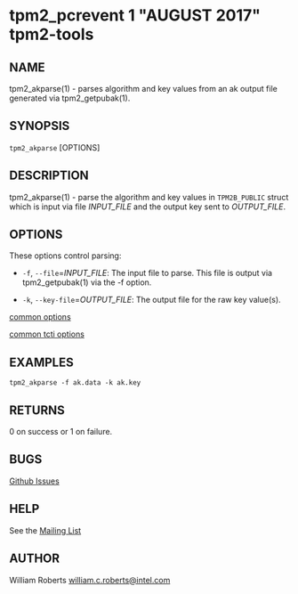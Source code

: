 tpm2_pcrevent 1 "AUGUST 2017" tpm2-tools
==================================================

NAME
----

tpm2_akparse(1) - parses algorithm and key values from an ak output file generated via tpm2_getpubak(1).

SYNOPSIS
--------

`tpm2_akparse` [OPTIONS]

DESCRIPTION
-----------

tpm2_akparse(1) - parse the algorithm and key values in `TPM2B_PUBLIC` struct
which is input via file _INPUT\_FILE_ and the output key sent to _OUTPUT\_FILE_.

OPTIONS
-------

These options control parsing:

  * `-f`, `--file`=_INPUT_FILE_:
    The input file to parse. This file is output via tpm2_getpubak(1) via the -f option.

  * `-k`, `--key-file`=_OUTPUT_FILE_:
    The output file for the raw key value(s).

[common options](common/options.md)

[common tcti options](common/tcti.md)

EXAMPLES
--------

```
tpm2_akparse -f ak.data -k ak.key
```

RETURNS
-------
0 on success or 1 on failure.

BUGS
----
[Github Issues](https://github.com/01org/tpm2-tools/issues)

HELP
----
See the [Mailing List](https://lists.01.org/mailman/listinfo/tpm2)

## AUTHOR
William Roberts <william.c.roberts@intel.com>
